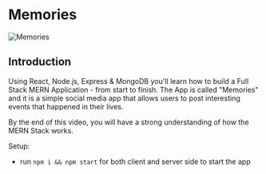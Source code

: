 # Memories

![Memories](https://i.ibb.co/7CmVbCW/image.png)

## Introduction

Using React, Node.js, Express & MongoDB you'll learn how to build a Full Stack MERN Application - from start to finish. The App is called "Memories" and it is a simple social media app that allows users to post interesting events that happened in their lives.

By the end of this video, you will have a strong understanding of how the MERN Stack works.

Setup:

-   run `npm i && npm start` for both client and server side to start the app
